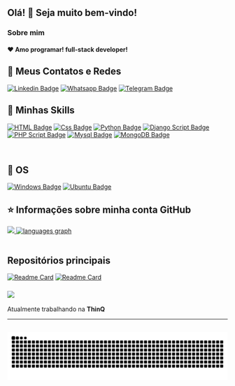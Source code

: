 ## Olá! 👋 Seja muito bem-vindo!

<h3> Sobre mim </h3>

<h4> ❤️ Amo programar! full-stack developer!</h4>

## 💬 Meus Contatos e Redes

[![Linkedin Badge](https://img.shields.io/badge/-Linkedin-blue?style=for-the-badge&logo=Linkedin&logoColor=white&link=https://github.com/Ezequielsama)](https://www.linkedin.com/in/ezequiel-collins-752775182/)
[![Whatsapp Badge](https://img.shields.io/badge/WhatsApp-25D366?style=for-the-badge&logo=whatsapp&logoColor=white&link=https://github.com/Ezequielsama)](https://wa.me/5591981156118)
[![Telegram Badge](https://img.shields.io/badge/Telegram-2CA5E0?style=for-the-badge&logo=telegram&logoColor=white&link=https://github.com/Ezequielsama)](https://t.me/ezequielcollins_dev)
</h4>

##
## 🚀 Minhas Skills

[![HTML Badge](https://img.shields.io/badge/HTML5-E34F26?style=for-the-badge&logo=html5&logoColor=white)]()
[![Css Badge](https://img.shields.io/badge/CSS3-1572B6?style=for-the-badge&logo=css3&logoColor=white)]()
[![Python Badge](https://img.shields.io/badge/Python-3776AB?style=for-the-badge&logo=python&logoColor=white)]()
[![Django Script Badge](https://img.shields.io/badge/Django-092E20?style=for-the-badge&logo=django&logoColor=white)]()
[![PHP Script Badge](https://img.shields.io/badge/PHP-777BB4?style=for-the-badge&logo=php&logoColor=white)]()
[![Mysql Badge](https://img.shields.io/badge/MySQL-00000F?style=for-the-badge&logo=mysql&logoColor=white)]()
[![MongoDB Badge](https://img.shields.io/badge/MongoDB-4EA94B?style=for-the-badge&logo=mongodb&logoColor=white)]()


<br>

## 🚀 OS
[![Windows Badge](https://img.shields.io/badge/Windows-0078D6?style=for-the-badge&logo=windows&logoColor=white)]()
[![Ubuntu Badge](https://img.shields.io/badge/Ubuntu-E95420?style=for-the-badge&logo=ubuntu&logoColor=white)]()

##

## ⭐ Informações sobre minha conta GitHub
<div>
    <a href="https://github.com/Ezequielsama">
        <img height="160em" src="https://github-readme-stats-sigma-five.vercel.app/api/?username=Ezequielsama&show_icons=true&theme=tokyonight&include_all_commits=true&count_private=true"/>
        <img src="https://github-readme-stats.vercel.app/api/top-langs?username=Ezequielsama&locale=pt-br&hide_title=false&layout=compact&card_width=320&langs_count=5&theme=aura&hide_border=false&order=2" height="150" alt="languages graph"  />
    </a>
</div><br>


## Repositórios principais

[![Readme Card](https://github-readme-stats.vercel.app/api/pin/?username=Ezequielsama&repo=galeria-de-fotos-jquery&theme=radical)](https://github.com/Ezequielsama/galeria-de-fotos-jquery)
[![Readme Card](https://github-readme-stats.vercel.app/api/pin/?username=Ezequielsama&repo=Ezequielsama&theme=radical)](https://github.com/Ezequielsama/Ezequielsama)

###

<div>
    <img src="https://img.shields.io/static/v1?label=Overview&message=Ezequiel&color=f8efd4&style=for-the-badge&logo=GitHub">
</div>

<div>
<p>

Atualmente trabalhando na **ThinQ**
<br/>
</p>
<hr>

##

<picture align="center">
  <source media="(prefers-color-scheme: dark)" srcset="https://raw.githubusercontent.com/Ezequielsama/Ezequielsama/output/github-contribution-grid-snake-dark.svg">
  <source media="(prefers-color-scheme: light)" srcset="https://raw.githubusercontent.com/Ezequielsama/Ezequielsama/output/github-contribution-grid-snake-dark.svg">
  <img align="center" alt="github contribution grid snake animation" src="https://raw.githubusercontent.com/Ezequielsama/Ezequielsama/output/github-contribution-grid-snake.svg">
</picture>

</div>

